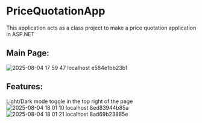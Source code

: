 # PriceQuotationApp
This application acts as a class project to make a price quotation application in ASP.NET

## Main Page:
![2025-08-04 17 59 47 localhost e584e1bb23b1](https://github.com/user-attachments/assets/5bda68f5-594d-40b7-87a8-dd1ab55d496d)

## Features:
Light/Dark mode toggle in the top right of the page 
<br>
![2025-08-04 18 01 10 localhost 8ed83944b85a](https://github.com/user-attachments/assets/e310482d-6c39-4d1b-bf60-98cfaeefca07) ![2025-08-04 18 01 21 localhost 8ad69b23885e](https://github.com/user-attachments/assets/bb01b13b-c16a-4d7b-93f8-59fe735f2ff8)
